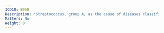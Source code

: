 ```yaml
---
ICD10: B950
Description: "Streptococcus, group A, as the cause of diseases classified to other chapters"
Matters: No
Weight: 0
---
```


